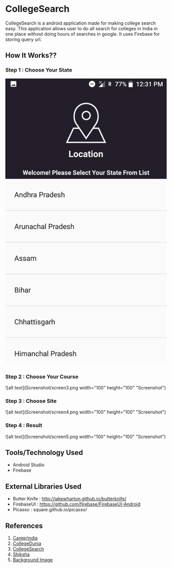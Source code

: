# CollegeSearch

CollegeSearch is a android application made for making college search easy. This application allows user to do all search for
colleges in India in one place without doing hours of searches in google. It uses Firebase for storing query url.

## How It Works??

### Step 1 : Choose Your State 
![alt text | 300x300](Screenshot/screen2.png  "Screenshot")

### Step 2 : Choose Your Course
![alt text](Screenshot/screen3.png width="100" height="100" "Screenshot")


### Step 3 : Choose Site
![alt text](Screenshot/screen4.png width="100" height="100" "Screenshot")


### Step 4 : Result
![alt text](Screenshot/screen5.png width="100" height="100" "Screenshot")


## Tools/Technology Used
  
  * Android Studio
  * Firebase 
    
## External Libraries Used
   
  * Butter Knife : http://jakewharton.github.io/butterknife/
  * FirebaseUI : https://github.com/firebase/FirebaseUI-Android
  * Picasso : square.github.io/picasso/
   
## References

  1. [CareerIndia](https://www.careerindia.com) 
  2. [CollegeDunia](https://collegedunia.com)
  3. [CollegeSearch](https://www.collegesearch.in)
  4. [Shiksha](https://www.shiksha.com)
  5. [Background Image](https://wall.alphacoders.com/big.php?i=480421)
 
           

